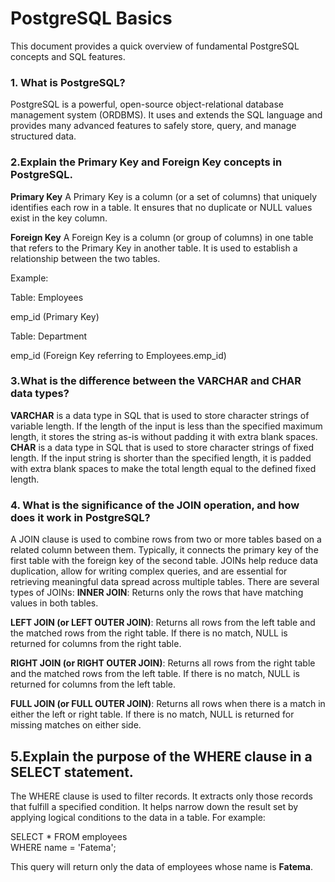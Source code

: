 # PostgreSQL Basics
This document provides a quick overview of fundamental PostgreSQL concepts and SQL features.
### 1. What is PostgreSQL?
PostgreSQL is a powerful, open-source object-relational database management system (ORDBMS). It uses and extends the SQL language and provides many advanced features to safely store, query, and manage structured data.

### 2.Explain the Primary Key and Foreign Key concepts in PostgreSQL.
**Primary Key**
A Primary Key is a column (or a set of columns) that uniquely identifies each row in a table. It ensures that no duplicate or NULL values exist in the key column.

**Foreign Key**
A Foreign Key is a column (or group of columns) in one table that refers to the Primary Key in another table. It is used to establish a relationship between the two tables.

Example:

Table: Employees

emp_id (Primary Key)

Table: Department

emp_id (Foreign Key referring to Employees.emp_id)

### 3.What is the difference between the VARCHAR and CHAR data types?

**VARCHAR** is a data type in SQL that is used to store character strings of variable length. If the length of the input is less than the specified maximum length, it stores the string as-is without padding it with extra blank spaces.
**CHAR** is a data type in SQL that is used to store character strings of fixed length. If the input string is shorter than the specified length, it is padded with extra blank spaces to make the total length equal to the defined fixed length.

### 4. What is the significance of the JOIN operation, and how does it work in PostgreSQL?

A JOIN clause is used to combine rows from two or more tables based on a related column between them. Typically, it connects the primary key of the first table with the foreign key of the second table. JOINs help reduce data duplication, allow for writing complex queries, and are essential for retrieving meaningful data spread across multiple tables.
There are several types of JOINs:
**INNER JOIN**:
 Returns only the rows that have matching values in both tables.


**LEFT JOIN (or LEFT OUTER JOIN)**:
 Returns all rows from the left table and the matched rows from the right table. If there is no match, NULL is returned for columns from the right table.


**RIGHT JOIN (or RIGHT OUTER JOIN)**:
 Returns all rows from the right table and the matched rows from the left table. If there is no match, NULL is returned for columns from the left table.


**FULL JOIN (or FULL OUTER JOIN)**:
 Returns all rows when there is a match in either the left or right table. If there is no match, NULL is returned for missing matches on either side.

 ## 5.Explain the purpose of the WHERE clause in a SELECT statement.
 The WHERE clause is used to filter records. It extracts only those records that fulfill a specified condition. It helps narrow down the result set by applying logical conditions to the data in a table.
For example:


SELECT * FROM employees  
WHERE name = 'Fatema';


This query will return only the data of employees whose name is **Fatema**.










